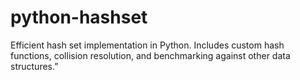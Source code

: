 # python-hashset
Efficient hash set implementation in Python. Includes custom hash functions, collision resolution, and benchmarking against other data structures.”
